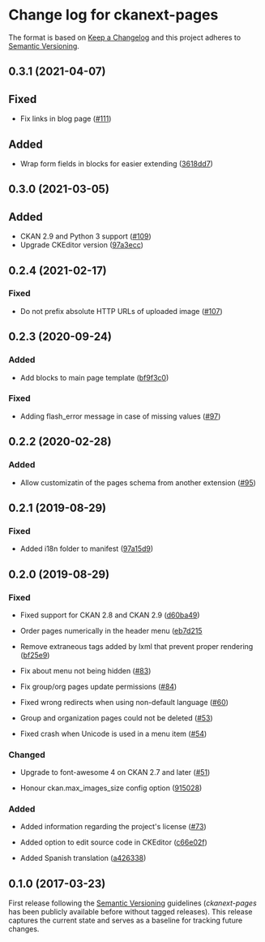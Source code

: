 # Change log for ckanext-pages

The format is based on [Keep a Changelog](http://keepachangelog.com/)
and this project adheres to [Semantic Versioning](http://semver.org/).


## 0.3.1 (2021-04-07)

## Fixed

- Fix links in blog page ([#111](https://github.com/ckan/ckanext-pages/pull/111))

## Added

- Wrap form fields in blocks for easier extending ([3618dd7](https://github.com/ckan/ckanext-pages/commit/3618dd7))



## 0.3.0 (2021-03-05)

## Added

- CKAN 2.9 and Python 3 support ([#109](https://github.com/ckan/ckanext-pages/pull/109))
- Upgrade CKEditor version ([97a3ecc](ehttps://github.com/ckan/ckanext-pages/commit/97a3ecce))

## 0.2.4 (2021-02-17)


### Fixed

- Do not prefix absolute HTTP URLs of uploaded image 
  ([#107](https://github.com/ckan/ckanext-pages/pull/107))


## 0.2.3 (2020-09-24)

### Added

- Add blocks to main page template
  ([bf9f3c0](https://github.com/ckan/ckanext-pages/commit/bf9f3c0))

### Fixed

- Adding flash_error message in case of missing values
  ([#97](https://github.com/ckan/ckanext-pages/pull/97))


## 0.2.2 (2020-02-28)

### Added

- Allow customizatin of the pages schema from another extension
  ([#95](https://github.com/ckan/ckanext-pages/pull/95))


## 0.2.1 (2019-08-29)

### Fixed

- Added i18n folder to manifest
  ([97a15d9](https://github.com/ckan/ckanext-pages/commit/97a15d9))


## 0.2.0 (2019-08-29)

### Fixed

- Fixed support for CKAN 2.8 and CKAN 2.9
  ([d60ba49](https://github.com/ckan/ckanext-pages/commit/d60ba49))

- Order pages numerically in the header menu
  ([eb7d215](https://github.com/ckan/ckanext-pages/commit/eb7d215)

- Remove extraneous tags added by lxml that prevent proper rendering
  ([bf25e9](https://github.com/ckan/ckanext-pages/commit/bf25e9))

- Fix about menu not being hidden
  ([#83](https://github.com/ckan/ckanext-pages/pull/83))

- Fix group/org pages update permissions
  ([#84](https://github.com/ckan/ckanext-pages/pull/84))

- Fixed wrong redirects when using non-default language
  ([#60](https://github.com/ckan/ckanext-pages/issues/60))

- Group and organization pages could not be deleted
  ([#53](https://github.com/ckan/ckanext-pages/issues/53))

- Fixed crash when Unicode is used in a menu item
  ([#54](https://github.com/ckan/ckanext-pages/issues/54))


### Changed

- Upgrade to font-awesome 4 on CKAN 2.7 and later
  ([#51](https://github.com/ckan/ckanext-pages/pull/51))

- Honour ckan.max_images_size config option
  ([915028](https://github.com/ckan/ckanext-pages/commit/915028))


### Added

- Added information regarding the project's license
  ([#73](https://github.com/ckan/ckanext-pages/issues/73))

- Added option to edit source code in CKEditor
 ([c66e02f](https://github.com/ckan/ckanext-pages/commit/c66e02f))

- Added Spanish translation
 ([a426338](https://github.com/ckan/ckanext-pages/commit/a426338))


## 0.1.0 (2017-03-23)

First release following the [Semantic Versioning](http://semver.org/)
guidelines (*ckanext-pages* has been publicly available before without tagged
releases). This release captures the current state and serves as a baseline for
tracking future changes.


[Unreleased]: https://github.com/ckan/ckanext-pages/compare/release-v0.1.0...master


